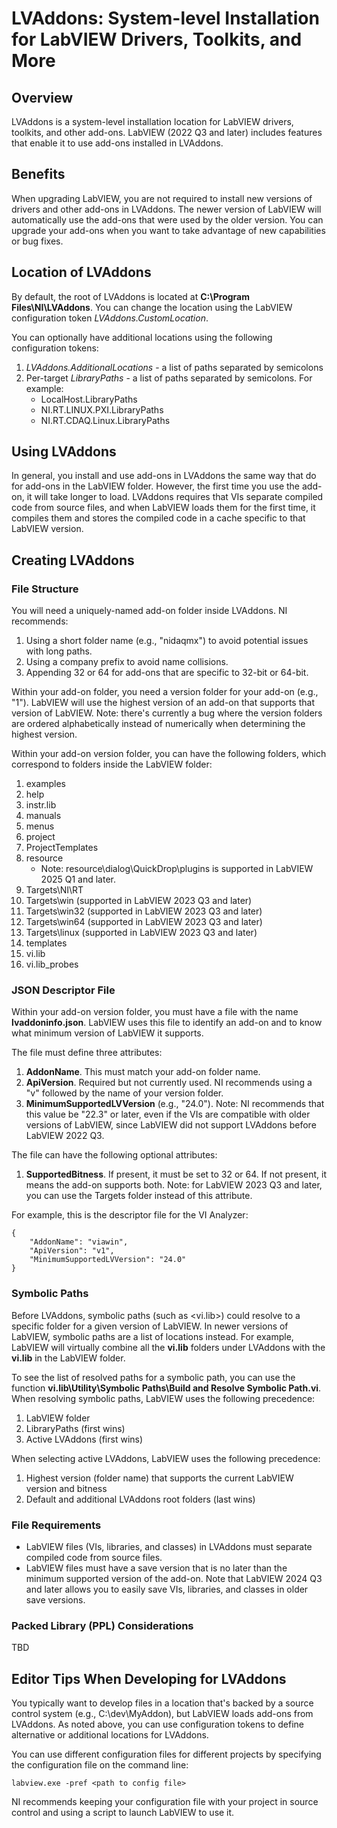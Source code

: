 # LVAddons:  System-level Installation for LabVIEW Drivers, Toolkits, and More

## Overview

LVAddons is a system-level installation location for LabVIEW drivers, toolkits, and other add-ons. 
LabVIEW (2022 Q3 and later) includes features that enable it to use add-ons installed in LVAddons.

## Benefits
When upgrading LabVIEW, you are not required to install new versions of drivers and other add-ons in LVAddons.
The newer version of LabVIEW will automatically use the add-ons that were used by the older version. 
You can upgrade your add-ons when you want to take advantage of new capabilities or bug fixes.

## Location of LVAddons
By default, the root of LVAddons is located at **C:\\Program Files\\NI\\LVAddons**.
You can change the location using the LabVIEW configuration token *LVAddons.CustomLocation*.

You can optionally have additional locations using the following configuration tokens:
1. *LVAddons.AdditionalLocations* - a list of paths separated by semicolons
2. Per-target *LibraryPaths* - a list of paths separated by semicolons. For example:
   - LocalHost.LibraryPaths
   - NI.RT.LINUX.PXI.LibraryPaths
   - NI.RT.CDAQ.Linux.LibraryPaths

## Using LVAddons
In general, you install and use add-ons in LVAddons the same way that do for add-ons in the LabVIEW folder.
However, the first time you use the add-on, it will take longer to load.
LVAddons requires that VIs separate compiled code from source files, and when LabVIEW loads them for the first time, it compiles them and stores the compiled code in a cache specific to that LabVIEW version.

## Creating LVAddons

### File Structure
You will need a uniquely-named add-on folder inside LVAddons.
NI recommends:
1. Using a short folder name (e.g., "nidaqmx") to avoid potential issues with long paths.
2. Using a company prefix to avoid name collisions.
3. Appending 32 or 64 for add-ons that are specific to 32-bit or 64-bit.

Within your add-on folder, you need a version folder for your add-on (e.g., "1"). 
LabVIEW will use the highest version of an add-on that supports that version of LabVIEW.
Note: there's currently a bug where the version folders are ordered alphabetically instead of numerically when determining the highest version.

Within your add-on version folder, you can have the following folders, which correspond to folders inside the LabVIEW folder:
1. examples
2. help
3. instr.lib
4. manuals
5. menus
6. project
7. ProjectTemplates
8. resource
   - Note: resource\dialog\QuickDrop\plugins is supported in LabVIEW 2025 Q1 and later.
9. Targets\NI\RT
10. Targets\win (supported in LabVIEW 2023 Q3 and later)
11. Targets\win32 (supported in LabVIEW 2023 Q3 and later)
12. Targets\win64 (supported in LabVIEW 2023 Q3 and later)
13. Targets\linux (supported in LabVIEW 2023 Q3 and later)
14. templates
15. vi.lib
16. vi.lib\_probes

### JSON Descriptor File
Within your add-on version folder, you must have a file with the name **lvaddoninfo.json**.
LabVIEW uses this file to identify an add-on and to know what minimum version of LabVIEW it supports.

The file must define three attributes:
1. **AddonName**. This must match your add-on folder name.
2. **ApiVersion**. Required but not currently used. NI recommends using a "v" followed by the name of your version folder.
3. **MinimumSupportedLVVersion** (e.g., "24.0"). Note: NI recommends that this value be "22.3" or later, even if the VIs are compatible with older versions of LabVIEW, since LabVIEW did not support LVAddons before LabVIEW 2022 Q3.

The file can have the following optional attributes:
1. **SupportedBitness**. If present, it must be set to 32 or 64. If not present, it means the add-on supports both. Note: for LabVIEW 2023 Q3 and later, you can use the Targets folder instead of this attribute.

For example, this is the descriptor file for the VI Analyzer:
```
{
    "AddonName": "viawin",
    "ApiVersion": "v1",
    "MinimumSupportedLVVersion": "24.0"
}
```

### Symbolic Paths
Before LVAddons, symbolic paths (such as \<vi.lib\>) could resolve to a specific folder for a given version of LabVIEW.
In newer versions of LabVIEW, symbolic paths are a list of locations instead.
For example, LabVIEW will virtually combine all the **vi.lib** folders under LVAddons with the **vi.lib** in the LabVIEW folder.

To see the list of resolved paths for a symbolic path, you can use the function **vi.lib\Utility\Symbolic Paths\Build and Resolve Symbolic Path.vi**.
When resolving symbolic paths, LabVIEW uses the following precedence:
1. LabVIEW folder
2. LibraryPaths (first wins)
3. Active LVAddons (first wins)

When selecting active LVAddons, LabVIEW uses the following precedence:
1. Highest version (folder name) that supports the current LabVIEW version and bitness
2. Default and additional LVAddons root folders (last wins)


### File Requirements
- LabVIEW files (VIs, libraries, and classes) in LVAddons must separate compiled code from source files.
- LabVIEW files must have a save version that is no later than the minimum supported version of the add-on. Note that LabVIEW 2024 Q3 and later allows you to easily save VIs, libraries, and classes in older save versions.

### Packed Library (PPL) Considerations
TBD

## Editor Tips When Developing for LVAddons
You typically want to develop files in a location that's backed by a source control system (e.g., C:\\dev\\MyAddon), but LabVIEW loads add-ons from LVAddons. As noted above, you can use configuration tokens to define alternative or additional locations for LVAddons.

You can use different configuration files for different projects by specifying the configuration file on the command line: 
```
labview.exe -pref <path to config file>
```

NI recommends keeping your configuration file with your project in source control and using a script to launch LabVIEW to use it.
